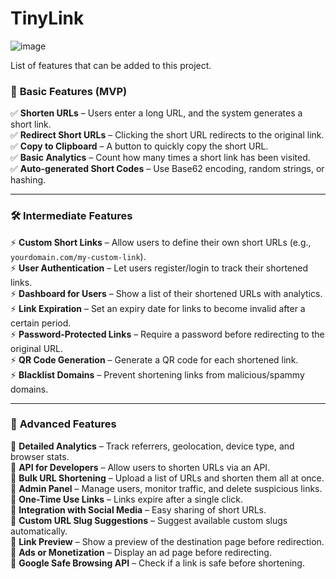 # TinyLink
![image](https://github.com/user-attachments/assets/ebd9ddca-5b32-4a6c-b3f3-bb55753b0b46)

List of features that can be added to this project.


### 🔹 **Basic Features (MVP)**
✅ **Shorten URLs** – Users enter a long URL, and the system generates a short link.  
✅ **Redirect Short URLs** – Clicking the short URL redirects to the original link.  
✅ **Copy to Clipboard** – A button to quickly copy the short URL.  
✅ **Basic Analytics** – Count how many times a short link has been visited.  
✅ **Auto-generated Short Codes** – Use Base62 encoding, random strings, or hashing.  

---

### 🛠️ **Intermediate Features**
⚡ **Custom Short Links** – Allow users to define their own short URLs (e.g., `yourdomain.com/my-custom-link`).  
⚡ **User Authentication** – Let users register/login to track their shortened links.  
⚡ **Dashboard for Users** – Show a list of their shortened URLs with analytics.  
⚡ **Link Expiration** – Set an expiry date for links to become invalid after a certain period.  
⚡ **Password-Protected Links** – Require a password before redirecting to the original URL.  
⚡ **QR Code Generation** – Generate a QR code for each shortened link.  
⚡ **Blacklist Domains** – Prevent shortening links from malicious/spammy domains.  

---

### 🚀 **Advanced Features**
🔹 **Detailed Analytics** – Track referrers, geolocation, device type, and browser stats.  
🔹 **API for Developers** – Allow users to shorten URLs via an API.  
🔹 **Bulk URL Shortening** – Upload a list of URLs and shorten them all at once.  
🔹 **Admin Panel** – Manage users, monitor traffic, and delete suspicious links.  
🔹 **One-Time Use Links** – Links expire after a single click.  
🔹 **Integration with Social Media** – Easy sharing of short URLs.  
🔹 **Custom URL Slug Suggestions** – Suggest available custom slugs automatically.  
🔹 **Link Preview** – Show a preview of the destination page before redirection.  
🔹 **Ads or Monetization** – Display an ad page before redirecting.  
🔹 **Google Safe Browsing API** – Check if a link is safe before shortening.  
